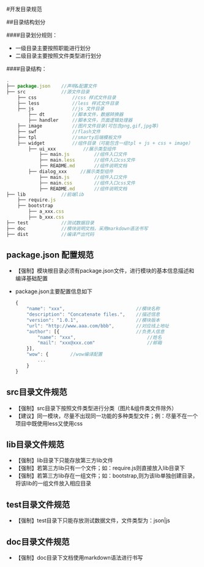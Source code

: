 #开发目录规范

##目录结构划分

####目录划分规则：

* 一级目录主要按照职能进行划分
* 二级目录主要按照文件类型进行划分

####目录结构：

```javascript
.
├── package.json    //声明&配置文件
├── src             //源文件目录
    ├── css             //css 样式文件目录
    ├── less            //less 样式文件目录
    ├── js              //js 文件目录
        ├── dt          //脚本文件，数据转换器
        ├── handler     //脚本文件，页面逻辑处理器
    ├── image           //图片文件目录(可包含png,gif,jpg等)
    ├── swf             //flash文件
    ├── tpl             //smarty后端模板文件
    ├── widget          //组件目录（可能包含一组tpl + js + css + image）
        ├── ui_xxx          //展示类型组件
            ├── main.js         //组件入口文件
            ├── main.less       //组件入口css文件
            ├── README.md       //组件说明文档
        ├── dialog_xxx     //展示类型组件
            ├── main.js         //组件入口文件
            ├── main.css        //组件入口css文件
            ├── README.md       //组件说明文档
├── lib             //前端lib
    ├── require.js
    ├── bootstrap
        ├── a_xxx.css
        ├── b_xxx.css
├── test            //测试数据目录
├── doc             //模块说明文档，采用markdown语法书写
├── dist            //编译产出代码
```

## package.json  配置规范
* 【强制】模块根目录必须有package.json文件，进行模块的基本信息描述和编译基础配置
* package.json主要配置信息如下

    ```javascript
    {
        "name": "xxx",                          //模块名称
        "description": "Concatenate files.",    //描述信息
        "version": "1.0.1",                     //模块版本
        "url": "http://www.aaa.com/bbb",        //对应线上地址
        "author": [{                            //负责人信息
            "name": "xxx",                          //姓名
            "mail": "xxx@xxx.com"                   //邮箱
        }],
        "wow": {        //wow编译配置
            ...
        }
    }
    ```

## src目录文件规范
* 【强制】src目录下按照文件类型进行分类（图片&组件类文件除外）
* 【建议】同一模块，尽量不出现同一功能的多种类型文件；例：尽量不在一个项目中既使用less又使用css

## lib目录文件规范
* 【强制】lib目录下只能存放第三方lib文件
* 【强制】若第三方lib只有一个文件；如：require.js则直接放入lib目录下
* 【强制】若第三方lib存在一组文件；如：bootstrap,则为该lib单独创建目录，将该lib的一组文件放入相应目录

## test目录文件规范
* 【强制】test目录下只能存放测试数据文件，文件类型为：json|js

## doc目录文件规范
* 【强制】doc目录下文档使用markdown语法进行书写
